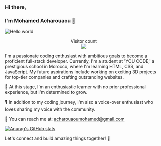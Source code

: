 ### Hi there, 
### I'm Mohamed Acharouaou 👋

<img src="https://raw.githubusercontent.com/sagar-viradiya/sagar-viradiya/master/resources/banner.png" alt="Hello world">

<p align="center"> 
  Visitor count<br>
  <img src="https://profile-counter.glitch.me/SimoAcharouaou777/count.svg" />
</p>

I'm a passionate coding enthusiast with ambitious goals to become a proficient full-stack developer. Currently, I'm a student at 'YOU CODE,' a prestigious school in Morocco, where I'm learning HTML, CSS, and JavaScript. My future aspirations include working on exciting 3D projects for top-tier companies and crafting outstanding websites. 

🌱 At this stage, I'm an enthusiastic learner with no prior professional experience, but I'm determined to grow.

🎙️ In addition to my coding journey, I'm also a voice-over enthusiast who loves sharing my voice with the community.

📧 You can reach me at: acharouaoumohamed@gmail.com



[![Anurag's GitHub stats](https://github-readme-stats.vercel.app/api?username=SimoAcharouaou777)](https://github.com/anuraghazra/github-readme-stats)

Let's connect and build amazing things together! 🚀

